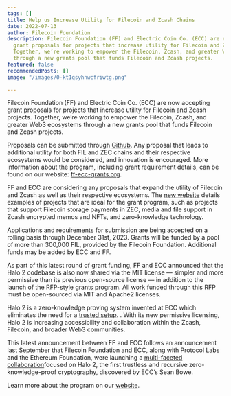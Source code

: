 ```yaml
---
tags: []
title: Help us Increase Utility for Filecoin and Zcash Chains
date: 2022-07-13
author: Filecoin Foundation
description: Filecoin Foundation (FF) and Electric Coin Co. (ECC) are now accepting
  grant proposals for projects that increase utility for Filecoin and Zcash projects.
  Together, we’re working to empower the Filecoin, Zcash, and greater Web3 ecosystems
  through a new grants pool that funds Filecoin and Zcash projects.
featured: false
recommendedPosts: []
image: "/images/0-kt1qsyhnwcfriwtg.png"

---
```

Filecoin Foundation (FF) and Electric Coin Co. (ECC) are now accepting grant proposals for projects that increase utility for Filecoin and Zcash projects. Together, we’re working to empower the Filecoin, Zcash, and greater Web3 ecosystems through a new grants pool that funds Filecoin and Zcash projects.

Proposals can be submitted through [Github](https://github.com/filecoin-project/devgrants/blob/master/rfps/zcash-and-filecoin.md#zcash-and-filecoin-rfp). Any proposal that leads to additional utility for both FIL and ZEC chains and their respective ecosystems would be considered, and innovation is encouraged. More information about the program, including grant requirement details, can be found on our website: [ff-ecc-grants.org](https://ff-ecc-grants.org/).

FF and ECC are considering any proposals that expand the utility of Filecoin and Zcash as well as their respective ecosystems. The [new website](http://ff-ecc-grants.org/) details examples of projects that are ideal for the grant program, such as projects that support Filecoin storage payments in ZEC, media and file support in Zcash encrypted memos and NFTs, and zero-knowledge technology.

Applications and requirements for submission are being accepted on a rolling basis through December 31st, 2023. Grants will be funded by a pool of more than 300,000 FIL, provided by the Filecoin Foundation. Additional funds may be added by ECC and FF.

As part of this latest round of grant funding, FF and ECC announced that the Halo 2 codebase is also now shared via the MIT license — simpler and more permissive than its previous open-source license — in addition to the launch of the RFP-style grants program. All work funded through this RFP must be open-sourced via MIT and Apache2 licenses.

Halo 2 is a zero-knowledge proving system invented at ECC which eliminates the need for a [trusted setup](https://electriccoin.co/blog/snark-parameters). . With its new permissive licensing, Halo 2 is increasing accessibility and collaboration within the Zcash, Filecoin, and broader Web3 communities.

This latest announcement between FF and ECC follows an announcement last September that Filecoin Foundation and ECC, along with Protocol Labs and the Ethereum Foundation, were launching a [multi-faceted collaboration](https://electriccoin.co/blog/ethereum-zcash-filecoin-collab/)focused on Halo 2, the first trustless and recursive zero-knowledge-proof cryptography, discovered by ECC’s Sean Bowe.

Learn more about the program on our [website](http://ff-ecc-grants.org/).